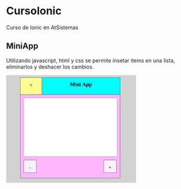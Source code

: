 # CursoIonic
Curso de Ionic en AtSistemas

## MiniApp

Utilizando javascript, html y css se permite insetar items en una lista, eliminarlos y deshacer los cambios.

![MiniApp](https://github.com/josevc93/CursoIonic/blob/master/images/MiniApp.png)
